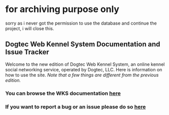 # for archiving purpose only

sorry as i never got the permission to use the database and continue the project, i will close this.


## Dogtec Web Kennel System Documentation and Issue Tracker

Welcome to the new edition of Dogtec Web Kennel System, an online kennel social networking service, operated by Dogtec, LLC. Here is information on how to use the site. *Note that a few things are different from the previous edition.*

### You can browse the WKS documentation [here](https://jphilip.github.io/wks-documentation/)

### If you want to report a bug or an issue please do so [here](https://github.com/jphilip/wks-documentation/issues)
